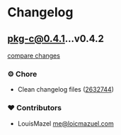 # Changelog

## pkg-c@0.4.1...v0.4.2

[compare changes](https://github.com/LouisMazel/test-changelogen-monorepo/compare/pkg-c@0.4.1...v0.4.2)

### ⚙️ Chore

- Clean changelog files ([2632744](https://github.com/LouisMazel/test-changelogen-monorepo/commit/2632744))

### ❤️ Contributors

- LouisMazel <me@loicmazuel.com>

